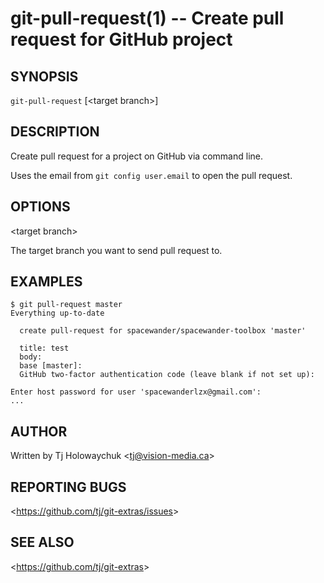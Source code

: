 git-pull-request(1) -- Create pull request for GitHub project
================================

## SYNOPSIS

`git-pull-request` [&lt;target branch&gt;]

## DESCRIPTION

Create pull request for a project on GitHub via command line.

Uses the email from `git config user.email` to open the pull request.

## OPTIONS

&lt;target branch&gt;

The target branch you want to send pull request to.

## EXAMPLES

```
$ git pull-request master
Everything up-to-date

  create pull-request for spacewander/spacewander-toolbox 'master'

  title: test
  body:  
  base [master]: 
  GitHub two-factor authentication code (leave blank if not set up): 

Enter host password for user 'spacewanderlzx@gmail.com':
...
```

## AUTHOR

Written by Tj Holowaychuk &lt;<tj@vision-media.ca>&gt;

## REPORTING BUGS

&lt;<https://github.com/tj/git-extras/issues>&gt;

## SEE ALSO

&lt;<https://github.com/tj/git-extras>&gt;
